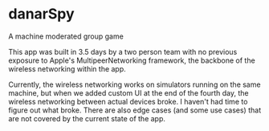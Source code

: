 # danarSpy
A machine moderated group game

This app was built in 3.5 days by a two person team with no previous exposure to Apple's MultipeerNetworking framework, the backbone of the wireless networking within the app.

Currently, the wireless networking works on simulators running on the same machine, but when we added custom UI at the end of the fourth day, the wireless networking between actual devices broke. I haven't had time to figure out what broke. There are also edge cases (and some use cases) that are not covered by the current state of the app.
